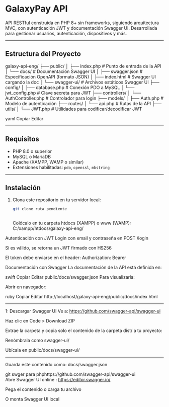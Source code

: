 # GalaxyPay API

API RESTful construida en PHP 8+ sin frameworks, siguiendo arquitectura MVC, con autenticación JWT y documentación Swagger UI. Desarrollada para gestionar usuarios, autenticación, dispositivos y más.

---

## Estructura del Proyecto

galaxy-api-eng/
├── public/
│ ├── index.php # Punto de entrada de la API
│ └── docs/ # Documentación Swagger UI
│ ├── swagger.json # Especificación OpenAPI (formato JSON)
│ ├── index.html # Swagger UI cargando la doc
│ └── swagger-ui/ # Archivos estáticos Swagger UI
├── config/
│ ├── database.php # Conexión PDO a MySQL
│ └── jwt_config.php # Clave secreta para JWT
├── controllers/
│ └── AuthController.php # Controlador para login
├── models/
│ ├── Auth.php # Modelo de autenticación
├── routes/
│ └── api.php # Rutas de la API
├── utils/
│ └── JWT.php # Utilidades para codificar/decodificar JWT

yaml
Copiar
Editar

---

## Requisitos

- PHP 8.0 o superior
- MySQL o MariaDB
- Apache (XAMPP, WAMP o similar)
- Extensiones habilitadas: `pdo`, `openssl`, `mbstring`

---

## Instalación

1. Clona este repositorio en tu servidor local:

   ```bash
   git clone ruta pendiente



   ```

   Colócalo en tu carpeta htdocs (XAMPP) o www (WAMP):
   C:/xampp/htdocs/galaxy-api-eng/

Autenticación con JWT
Login con email y contraseña en POST /login

Si es válido, se retorna un JWT firmado con HS256

El token debe enviarse en el header:
Authorization: Bearer <token>

Documentación con Swagger
La documentación de la API está definida en:

swift
Copiar
Editar
public/docs/swagger.json
Para visualizarla:

Abrir en navegador:

ruby
Copiar
Editar
http://localhost/galaxy-api-eng/public/docs/index.html

---

1: Descargar Swagger UI
Ve a: https://github.com/swagger-api/swagger-ui

Haz clic en Code > Download ZIP

Extrae la carpeta y copia solo el contenido de la carpeta dist/ a tu proyecto:

Renómbrala como swagger-ui/

Ubícala en public/docs/swagger-ui/

---

Guarda este contenido como:
docs/swagger.json

git swger para phphttps://github.com/swagger-api/swagger-ui  
Abre Swagger UI online : https://editor.swagger.io/

Pega el contenido o carga tu archivo

O monta Swagger UI local
